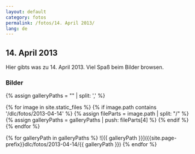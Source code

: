```yaml
---
layout: default
category: fotos
permalink: /fotos/14. April 2013/
lang: de
---
```


## 14. April 2013

Hier gibts was zu 14. April 2013. Viel Spaß beim Bilder browsen.

### Bilder
{% assign galleryPaths = "" | split: ',' %}

{% for image in site.static_files %}
{% if image.path contains '/dlc/fotos/2013-04-14' %}
        {% assign fileParts = image.path | split: "/" %}
        {% assign galleryPaths = galleryPaths | push: fileParts[4] %}
{% endif %}
{% endfor %}

{% for galleryPath in galleryPaths %}
![{{ galleryPath }}]({{site.page-prefix}}dlc/fotos/2013-04-14/{{ galleryPath }})
{% endfor %}

